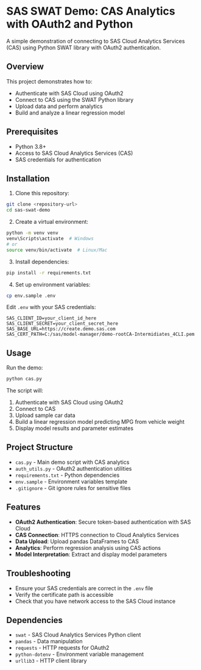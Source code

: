 # SAS SWAT Demo: CAS Analytics with OAuth2 and Python

A simple demonstration of connecting to SAS Cloud Analytics Services (CAS) using Python SWAT library with OAuth2 authentication.

## Overview

This project demonstrates how to:
- Authenticate with SAS Cloud using OAuth2
- Connect to CAS using the SWAT Python library
- Upload data and perform analytics
- Build and analyze a linear regression model

## Prerequisites

- Python 3.8+
- Access to SAS Cloud Analytics Services (CAS)
- SAS credentials for authentication

## Installation

1. Clone this repository:
```bash
git clone <repository-url>
cd sas-swat-demo
```

2. Create a virtual environment:
```bash
python -m venv venv
venv\Scripts\activate  # Windows
# or
source venv/bin/activate  # Linux/Mac
```

3. Install dependencies:
```bash
pip install -r requirements.txt
```

4. Set up environment variables:
```bash
cp env.sample .env
```

Edit `.env` with your SAS credentials:
```
SAS_CLIENT_ID=your_client_id_here
SAS_CLIENT_SECRET=your_client_secret_here
SAS_BASE_URL=https://create.demo.sas.com
SAS_CERT_PATH=C:/sas/model-manager/demo-rootCA-Intermidiates_4CLI.pem
```

## Usage

Run the demo:
```bash
python cas.py
```

The script will:
1. Authenticate with SAS Cloud using OAuth2
2. Connect to CAS
3. Upload sample car data
4. Build a linear regression model predicting MPG from vehicle weight
5. Display model results and parameter estimates

## Project Structure

- `cas.py` - Main demo script with CAS analytics
- `auth_utils.py` - OAuth2 authentication utilities
- `requirements.txt` - Python dependencies
- `env.sample` - Environment variables template
- `.gitignore` - Git ignore rules for sensitive files

## Features

- **OAuth2 Authentication**: Secure token-based authentication with SAS Cloud
- **CAS Connection**: HTTPS connection to Cloud Analytics Services
- **Data Upload**: Upload pandas DataFrames to CAS
- **Analytics**: Perform regression analysis using CAS actions
- **Model Interpretation**: Extract and display model parameters


## Troubleshooting

- Ensure your SAS credentials are correct in the `.env` file
- Verify the certificate path is accessible
- Check that you have network access to the SAS Cloud instance

## Dependencies

- `swat` - SAS Cloud Analytics Services Python client
- `pandas` - Data manipulation
- `requests` - HTTP requests for OAuth2
- `python-dotenv` - Environment variable management
- `urllib3` - HTTP client library 